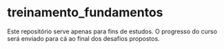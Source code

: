 # treinamento_fundamentos
Este repositório serve apenas para fins de estudos.
O progresso do curso será enviado para cá ao final dos desafios propostos. 
